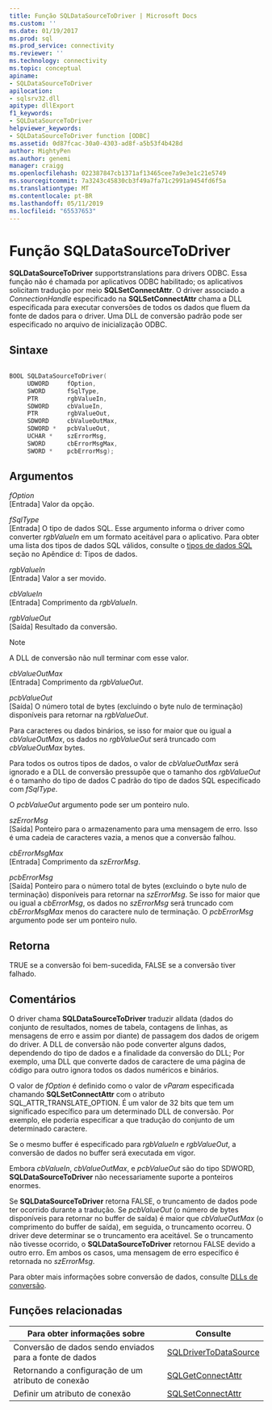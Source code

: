 ```yaml
---
title: Função SQLDataSourceToDriver | Microsoft Docs
ms.custom: ''
ms.date: 01/19/2017
ms.prod: sql
ms.prod_service: connectivity
ms.reviewer: ''
ms.technology: connectivity
ms.topic: conceptual
apiname:
- SQLDataSourceToDriver
apilocation:
- sqlsrv32.dll
apitype: dllExport
f1_keywords:
- SQLDataSourceToDriver
helpviewer_keywords:
- SQLDataSourceToDriver function [ODBC]
ms.assetid: 0d87fcac-30a0-4303-ad8f-a5b53f4b428d
author: MightyPen
ms.author: genemi
manager: craigg
ms.openlocfilehash: 022387847cb1371af13465cee7a9e3e1c21e5749
ms.sourcegitcommit: 7a3243c45830cb3f49a7fa71c2991a9454fd6f5a
ms.translationtype: MT
ms.contentlocale: pt-BR
ms.lasthandoff: 05/11/2019
ms.locfileid: "65537653"
---
```

# <a name="sqldatasourcetodriver-function"></a>Função SQLDataSourceToDriver
**SQLDataSourceToDriver** supportstranslations para drivers ODBC. Essa função não é chamada por aplicativos ODBC habilitado; os aplicativos solicitam tradução por meio **SQLSetConnectAttr**. O driver associado a *ConnectionHandle* especificado na **SQLSetConnectAttr** chama a DLL especificada para executar conversões de todos os dados que fluem da fonte de dados para o driver. Uma DLL de conversão padrão pode ser especificado no arquivo de inicialização ODBC.  
  
## <a name="syntax"></a>Sintaxe  
  
```cpp  
  
BOOL SQLDataSourceToDriver(  
     UDWORD     fOption,  
     SWORD      fSqlType,  
     PTR        rgbValueIn,  
     SDWORD     cbValueIn,  
     PTR        rgbValueOut,  
     SDWORD     cbValueOutMax,  
     SDWORD *   pcbValueOut,  
     UCHAR *    szErrorMsg,  
     SWORD      cbErrorMsgMax,  
     SWORD *    pcbErrorMsg);  
```  
  
## <a name="arguments"></a>Argumentos  
 *fOption*  
 [Entrada] Valor da opção.  
  
 *fSqlType*  
 [Entrada] O tipo de dados SQL. Esse argumento informa o driver como converter *rgbValueIn* em um formato aceitável para o aplicativo. Para obter uma lista dos tipos de dados SQL válidos, consulte o [tipos de dados SQL](../../../odbc/reference/appendixes/sql-data-types.md) seção no Apêndice d: Tipos de dados.  
  
 *rgbValueIn*  
 [Entrada] Valor a ser movido.  
  
 *cbValueIn*  
 [Entrada] Comprimento da *rgbValueIn*.  
  
 *rgbValueOut*  
 [Saída] Resultado da conversão.  
  
> [!NOTE]  
>  A DLL de conversão não null terminar com esse valor.  
  
 *cbValueOutMax*  
 [Entrada] Comprimento da *rgbValueOut*.  
  
 *pcbValueOut*  
 [Saída] O número total de bytes (excluindo o byte nulo de terminação) disponíveis para retornar na *rgbValueOut*.  
  
 Para caracteres ou dados binários, se isso for maior que ou igual a *cbValueOutMax*, os dados no *rgbValueOut* será truncado com *cbValueOutMax* bytes.  
  
 Para todos os outros tipos de dados, o valor de *cbValueOutMax* será ignorado e a DLL de conversão pressupõe que o tamanho dos *rgbValueOut* é o tamanho do tipo de dados C padrão do tipo de dados SQL especificado com *fSqlType*.  
  
 O *pcbValueOut* argumento pode ser um ponteiro nulo.  
  
 *szErrorMsg*  
 [Saída] Ponteiro para o armazenamento para uma mensagem de erro. Isso é uma cadeia de caracteres vazia, a menos que a conversão falhou.  
  
 *cbErrorMsgMax*  
 [Entrada] Comprimento da *szErrorMsg*.  
  
 *pcbErrorMsg*  
 [Saída] Ponteiro para o número total de bytes (excluindo o byte nulo de terminação) disponíveis para retornar na *szErrorMsg*. Se isso for maior que ou igual a *cbErrorMsg*, os dados no *szErrorMsg* será truncado com *cbErrorMsgMax* menos do caractere nulo de terminação. O *pcbErrorMsg* argumento pode ser um ponteiro nulo.  
  
## <a name="returns"></a>Retorna  
 TRUE se a conversão foi bem-sucedida, FALSE se a conversão tiver falhado.  
  
## <a name="comments"></a>Comentários  
 O driver chama **SQLDataSourceToDriver** traduzir alldata (dados do conjunto de resultados, nomes de tabela, contagens de linhas, as mensagens de erro e assim por diante) de passagem dos dados de origem do driver. A DLL de conversão não pode converter alguns dados, dependendo do tipo de dados e a finalidade da conversão do DLL; Por exemplo, uma DLL que converte dados de caractere de uma página de código para outro ignora todos os dados numéricos e binários.  
  
 O valor de *fOption* é definido como o valor de *vParam* especificada chamando **SQLSetConnectAttr** com o atributo SQL_ATTR_TRANSLATE_OPTION. É um valor de 32 bits que tem um significado específico para um determinado DLL de conversão. Por exemplo, ele poderia especificar a que tradução do conjunto de um determinado caractere.  
  
 Se o mesmo buffer é especificado para *rgbValueIn* e *rgbValueOut*, a conversão de dados no buffer será executada em vigor.  
  
 Embora *cbValueIn*, *cbValueOutMax*, e *pcbValueOut* são do tipo SDWORD, **SQLDataSourceToDriver** não necessariamente suporte a ponteiros enormes.  
  
 Se **SQLDataSourceToDriver** retorna FALSE, o truncamento de dados pode ter ocorrido durante a tradução. Se *pcbValueOut* (o número de bytes disponíveis para retornar no buffer de saída) é maior que *cbValueOutMax* (o comprimento do buffer de saída), em seguida, o truncamento ocorreu. O driver deve determinar se o truncamento era aceitável. Se o truncamento não tivesse ocorrido, o **SQLDataSourceToDriver** retornou FALSE devido a outro erro. Em ambos os casos, uma mensagem de erro específico é retornada no *szErrorMsg*.  
  
 Para obter mais informações sobre conversão de dados, consulte [DLLs de conversão](../../../odbc/reference/develop-app/translation-dlls.md).  
  
## <a name="related-functions"></a>Funções relacionadas  
  
|Para obter informações sobre|Consulte|  
|---------------------------|---------|  
|Conversão de dados sendo enviados para a fonte de dados|[SQLDriverToDataSource](../../../odbc/reference/syntax/sqldrivertodatasource-function.md)|  
|Retornando a configuração de um atributo de conexão|[SQLGetConnectAttr](../../../odbc/reference/syntax/sqlgetconnectattr-function.md)|  
|Definir um atributo de conexão|[SQLSetConnectAttr](../../../odbc/reference/syntax/sqlsetconnectattr-function.md)|
